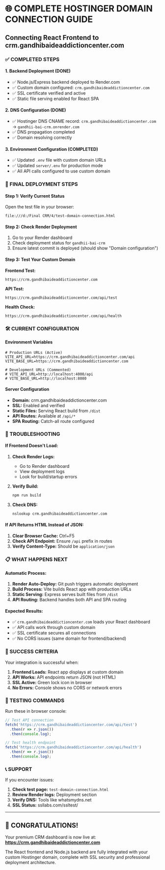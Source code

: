 # 🌐 COMPLETE HOSTINGER DOMAIN CONNECTION GUIDE
## Connecting React Frontend to crm.gandhibaideaddictioncenter.com

### ✅ COMPLETED STEPS

#### 1. Backend Deployment (DONE)
- ✅ Node.js/Express backend deployed to Render.com
- ✅ Custom domain configured: `crm.gandhibaideaddictioncenter.com`
- ✅ SSL certificate verified and active
- ✅ Static file serving enabled for React SPA

#### 2. DNS Configuration (DONE) 
- ✅ Hostinger DNS CNAME record: `crm.gandhibaideaddictioncenter.com` → `gandhii-bai-crm.onrender.com`
- ✅ DNS propagation completed
- ✅ Domain resolving correctly

#### 3. Environment Configuration (COMPLETED)
- ✅ Updated `.env` file with custom domain URLs
- ✅ Updated `server/.env` for production mode
- ✅ All API calls configured to use custom domain

### 🚀 FINAL DEPLOYMENT STEPS

#### Step 1: Verify Current Status
Open the test file in your browser:
```
file:///d:/Final CRM/4/test-domain-connection.html
```

#### Step 2: Check Render Deployment
1. Go to your Render dashboard
2. Check deployment status for `gandhii-bai-crm`
3. Ensure latest commit is deployed (should show "Domain configuration")

#### Step 3: Test Your Custom Domain
**Frontend Test:**
```
https://crm.gandhibaideaddictioncenter.com
```

**API Test:**
```
https://crm.gandhibaideaddictioncenter.com/api/test
```

**Health Check:**
```
https://crm.gandhibaideaddictioncenter.com/api/health
```

### 🛠️ CURRENT CONFIGURATION

#### Environment Variables
```env
# Production URLs (Active)
VITE_API_URL=https://crm.gandhibaideaddictioncenter.com/api
VITE_BASE_URL=https://crm.gandhibaideaddictioncenter.com

# Development URLs (Commented)
# VITE_API_URL=http://localhost:4000/api
# VITE_BASE_URL=http://localhost:8080
```

#### Server Configuration
- **Domain:** crm.gandhibaideaddictioncenter.com
- **SSL:** Enabled and verified
- **Static Files:** Serving React build from `/dist`
- **API Routes:** Available at `/api/*`
- **SPA Routing:** Catch-all route configured

### 🔧 TROUBLESHOOTING

#### If Frontend Doesn't Load:
1. **Check Render Logs:**
   - Go to Render dashboard
   - View deployment logs
   - Look for build/startup errors

2. **Verify Build:**
   ```bash
   npm run build
   ```

3. **Check DNS:**
   ```bash
   nslookup crm.gandhibaideaddictioncenter.com
   ```

#### If API Returns HTML Instead of JSON:
1. **Clear Browser Cache:** Ctrl+F5
2. **Check API Endpoint:** Ensure `/api` prefix in routes
3. **Verify Content-Type:** Should be `application/json`

### 📋 WHAT HAPPENS NEXT

#### Automatic Process:
1. **Render Auto-Deploy:** Git push triggers automatic deployment
2. **Build Process:** Vite builds React app with production URLs
3. **Static Serving:** Express serves built files from `/dist`
4. **API Routing:** Backend handles both API and SPA routing

#### Expected Results:
- ✅ `crm.gandhibaideaddictioncenter.com` loads your React dashboard
- ✅ API calls work through custom domain
- ✅ SSL certificate secures all connections
- ✅ No CORS issues (same domain for frontend/backend)

### 🎯 SUCCESS CRITERIA

Your integration is successful when:
1. **Frontend Loads:** React app displays at custom domain
2. **API Works:** API endpoints return JSON (not HTML)
3. **SSL Active:** Green lock icon in browser
4. **No Errors:** Console shows no CORS or network errors

### 🔄 TESTING COMMANDS

Run these in browser console:
```javascript
// Test API connection
fetch('https://crm.gandhibaideaddictioncenter.com/api/test')
  .then(r => r.json())
  .then(console.log);

// Test health endpoint
fetch('https://crm.gandhibaideaddictioncenter.com/api/health')
  .then(r => r.json())
  .then(console.log);
```

### 📞 SUPPORT

If you encounter issues:
1. **Check test page:** `test-domain-connection.html`
2. **Review Render logs:** Deployment section
3. **Verify DNS:** Tools like whatsmydns.net
4. **SSL Status:** ssllabs.com/ssltest/

---

## 🎉 CONGRATULATIONS!

Your premium CRM dashboard is now live at:
**https://crm.gandhibaideaddictioncenter.com**

The React frontend and Node.js backend are fully integrated with your custom Hostinger domain, complete with SSL security and professional deployment architecture.
